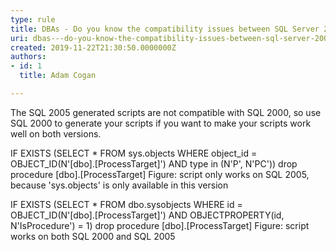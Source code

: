 ```yaml
---
type: rule
title: DBAs - Do you know the compatibility issues between SQL Server 2000 and 2005?
uri: dbas---do-you-know-the-compatibility-issues-between-sql-server-2000-and-2005
created: 2019-11-22T21:30:50.0000000Z
authors:
- id: 1
  title: Adam Cogan

---
```


The SQL 2005 generated scripts are not compatible with​ SQL 2000, so use SQL 2000 to generate your scripts if you want to make your scripts work well on both versions.​​
 
IF EXISTS (SELECT \* FROM sys.objects WHERE object\_id = OBJECT\_ID(N'[dbo].[ProcessTarget]') AND type in (N'P', N'PC'))
drop procedure [dbo].[ProcessTarget]
Figure: script only works on SQL 2005, because 'sys.objects' is only available in this version

IF EXISTS (SELECT \* FROM dbo.sysobjects WHERE id = OBJECT\_ID(N'[dbo].[ProcessTarget]') AND OBJECTPROPERTY(id, N'IsProcedure') = 1)
drop procedure [dbo].[ProcessTarget]
Figure: script works on both SQL 2000 and SQL 2005​
